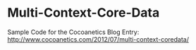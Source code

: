Multi-Context-Core-Data
=======================

Sample Code for the Cocoanetics Blog Entry: http://www.cocoanetics.com/2012/07/multi-context-coredata/ 